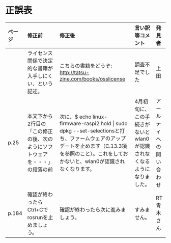 # 正誤表

|ページ|修正前|修正後|言い訳等コメント|発見者|
|:--|:--|:--|:--|:--|
| |ライセンス関係で決定的な書籍が入手しにくい、という記述。|こちらの書籍をどうぞ: http://tatsu-zine.com/books/osslicense |調査不足でした|上田|
|p.25|本文下から2行目の「この修正の後、次のようにソフトウェアを・・・」の段落の前|次に、$ echo linux-firmware-raspi2 hold \| sudo dpkg --set-selectionsと打ち、ファームウェアのアップデートを止めます（C.13.3項を参照のこと）。これをしておかないと、wlan0が認識されなくなります。|4月初旬に、この手続きがないとwlan0が認識されなくなるようになりました。|アールティへの問い合わせ|
|p.184|確認が終わったらCtrl+Cでrosrunを止めましょう。|確認が終わったら次に進みましょう。|すみません。|RT青木さん|
